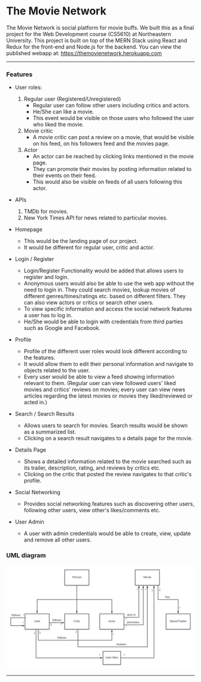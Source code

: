 # The Movie Network

The Movie Network is social platform for movie buffs. We built this as a final project for the Web Development course (CS5610) at Northeastern University. This project is built on top of the MERN Stack using React and Redux for the front-end and Node.js for the backend. You can view the published webapp at: https://themovienetwork.herokuapp.com

---

### Features 

  * User roles:
	1. Regular user (Registered/Unregistered)
		* Regular user can follow other users including critics and actors.
		* He/She can like a movie.
		* This event would be visible on those users who followed the user who liked the movie.
	2. Movie critic
		* A movie critic can post a review on a movie, that would be visible on his feed, on his followers feed and the movies page.
	3. Actor
		* An actor can be reached by clicking links mentioned in the movie page.
		* They can promote their movies by posting information related to their events on their feed.
		* This would also be visible on feeds of all users following this actor.
	
  * APIs
    1. TMDb for movies.
	2. New York Times API for news related to particular movies.
	
  * Homepage		
	* This would be the landing page of our project.
	* It would be different for regular user, critic and actor.
	
  * Login / Register
    * Login/Register Functionality would be added that allows users to register and login. 
    * Anonymous users would also be able to use the web app without the need to login in. They could search movies, lookup movies of different genres/times/ratings etc. based on different filters. They can also view actors or critics or search other users.
	* To view specific information and access the social network features a user has to log in.
    * He/She would be able to login with credentials from third parties such as Google and Facebook.
	
  * Profile
    * Profile of the different user roles would look different according to the features. 
	* It would allow them to edit their personal information and navigate to objects related to the user.
	* Every user would be able to view a feed showing information relevant to them. (Regular user can view followed users' liked movies and critics' reviews on movies; every user can view news articles regarding the latest movies or movies they liked/reviewed or acted in.) 	
	
  * Search / Search Results
    * Allows users to search for movies. Search results would be shown as a summarized list. 
    * Clicking on a search result navigates to a details page for the movie. 
	
  * Details Page
    * Shows a detailed information related to the movie searched such as its trailer, description, rating, and reviews by critics etc. 
    * Clicking on the critic that posted the review navigates to that critic's profile.
	
  * Social Networking
    * Provides social networking features such as discovering other users, following other users, view other's likes/comments etc.
	
  * User Admin 
    * A user with admin credentials would be able to create, view, update and remove all other users. 
	
### UML diagram
![](https://raw.githubusercontent.com/Aniruddha-Tapas/The-Movie-Network/master/Design/UML_class_diagram.png)	
	
<hr>	